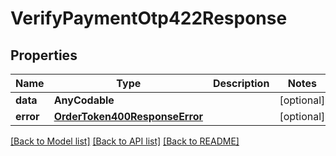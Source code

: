 # VerifyPaymentOtp422Response

## Properties
Name | Type | Description | Notes
------------ | ------------- | ------------- | -------------
**data** | **AnyCodable** |  | [optional] 
**error** | [**OrderToken400ResponseError**](OrderToken400ResponseError.md) |  | [optional] 

[[Back to Model list]](../README.md#documentation-for-models) [[Back to API list]](../README.md#documentation-for-api-endpoints) [[Back to README]](../README.md)


